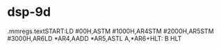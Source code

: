 # dsp-9d
.mmregs.textSTART:LD #00H,ASTM #1000H,AR4STM #2000H,AR5STM #3000H,AR6LD *AR4,AADD *AR5,ASTL A,*AR6+HLT: B HLT
